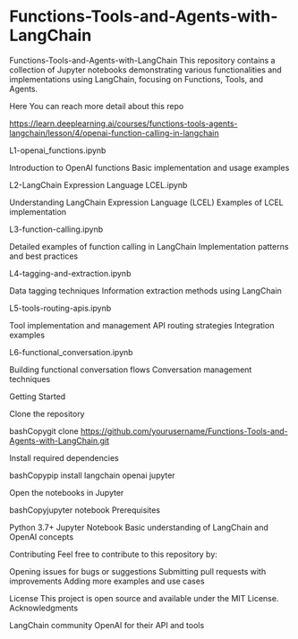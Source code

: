 # Functions-Tools-and-Agents-with-LangChain

Functions-Tools-and-Agents-with-LangChain
This repository contains a collection of Jupyter notebooks demonstrating various functionalities and implementations using LangChain, focusing on Functions, Tools, and Agents.

Here You can reach more detail about this repo

https://learn.deeplearning.ai/courses/functions-tools-agents-langchain/lesson/4/openai-function-calling-in-langchain

L1-openai_functions.ipynb

Introduction to OpenAI functions
Basic implementation and usage examples


L2-LangChain Expression Language LCEL.ipynb

Understanding LangChain Expression Language (LCEL)
Examples of LCEL implementation


L3-function-calling.ipynb

Detailed examples of function calling in LangChain
Implementation patterns and best practices


L4-tagging-and-extraction.ipynb

Data tagging techniques
Information extraction methods using LangChain


L5-tools-routing-apis.ipynb

Tool implementation and management
API routing strategies
Integration examples


L6-functional_conversation.ipynb

Building functional conversation flows
Conversation management techniques



Getting Started

Clone the repository

bashCopygit clone https://github.com/yourusername/Functions-Tools-and-Agents-with-LangChain.git

Install required dependencies

bashCopypip install langchain openai jupyter

Open the notebooks in Jupyter

bashCopyjupyter notebook
Prerequisites

Python 3.7+
Jupyter Notebook
Basic understanding of LangChain and OpenAI concepts

Contributing
Feel free to contribute to this repository by:

Opening issues for bugs or suggestions
Submitting pull requests with improvements
Adding more examples and use cases

License
This project is open source and available under the MIT License.
Acknowledgments

LangChain community
OpenAI for their API and tools
